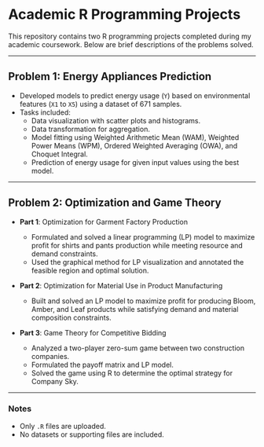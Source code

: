 # Academic R Programming Projects

This repository contains two R programming projects completed during my academic coursework. Below are brief descriptions of the problems solved.

---

## **Problem 1**: Energy Appliances Prediction
- Developed models to predict energy usage (`Y`) based on environmental features (`X1` to `X5`) using a dataset of 671 samples.
- Tasks included:
  - Data visualization with scatter plots and histograms.
  - Data transformation for aggregation.
  - Model fitting using Weighted Arithmetic Mean (WAM), Weighted Power Means (WPM), Ordered Weighted Averaging (OWA), and Choquet Integral.
  - Prediction of energy usage for given input values using the best model.

---

## **Problem 2**: Optimization and Game Theory
- **Part 1**: Optimization for Garment Factory Production
  - Formulated and solved a linear programming (LP) model to maximize profit for shirts and pants production while meeting resource and demand constraints.
  - Used the graphical method for LP visualization and annotated the feasible region and optimal solution.

- **Part 2**: Optimization for Material Use in Product Manufacturing
  - Built and solved an LP model to maximize profit for producing Bloom, Amber, and Leaf products while satisfying demand and material composition constraints.

- **Part 3**: Game Theory for Competitive Bidding
  - Analyzed a two-player zero-sum game between two construction companies.
  - Formulated the payoff matrix and LP model.
  - Solved the game using R to determine the optimal strategy for Company Sky.

---

### Notes
- Only `.R` files are uploaded.
- No datasets or supporting files are included.
